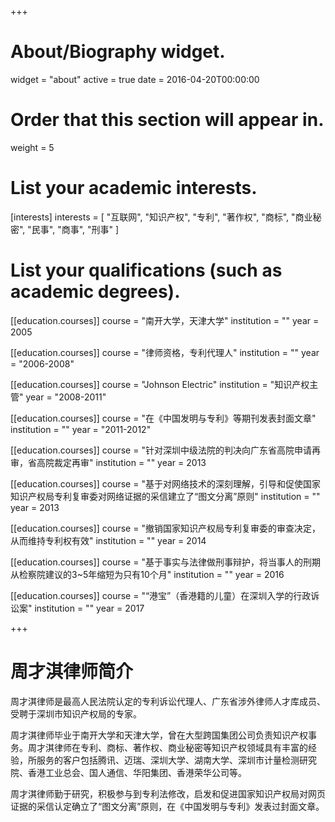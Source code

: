 +++
# About/Biography widget.
widget = "about"
active = true
date = 2016-04-20T00:00:00

# Order that this section will appear in.
weight = 5

# List your academic interests.
[interests]
  interests = [
    "互联网",
    "知识产权",
    "专利",
    "著作权",
    "商标",
    "商业秘密",
    "民事",
    "商事",
    "刑事"
  ]

# List your qualifications (such as academic degrees).
[[education.courses]]
  course = "南开大学，天津大学"
  institution = ""
  year = 2005

[[education.courses]]
  course = "律师资格，专利代理人"
  institution = ""
  year = "2006-2008"
  
[[education.courses]]
  course = "Johnson Electric"
  institution = "知识产权主管"
  year = "2008-2011"

[[education.courses]]
  course = "在《中国发明与专利》等期刊发表封面文章"
  institution = ""
  year = "2011-2012"

[[education.courses]]
  course = "针对深圳中级法院的判决向广东省高院申请再审，省高院裁定再审"
  institution = ""
  year = 2013
 
[[education.courses]]
  course = "基于对网络技术的深刻理解，引导和促使国家知识产权局专利复审委对网络证据的采信建立了“图文分离”原则"
  institution = ""
  year = 2013
  
[[education.courses]]
  course = "撤销国家知识产权局专利复审委的审查决定，从而维持专利权有效"
  institution = ""
  year = 2014
  
[[education.courses]]
  course = "基于事实与法律做刑事辩护，将当事人的刑期从检察院建议的3~5年缩短为只有10个月"
  institution = ""
  year = 2016
  
[[education.courses]]
  course = "“港宝”（香港籍的儿童）在深圳入学的行政诉讼案"
  institution = ""
  year = 2017
 
+++

# 周才淇律师简介

周才淇律师是最高人民法院认定的专利诉讼代理人、广东省涉外律师人才库成员、受聘于深圳市知识产权局的专家。

周才淇律师毕业于南开大学和天津大学，曾在大型跨国集团公司负责知识产权事务。周才淇律师在专利、商标、著作权、商业秘密等知识产权领域具有丰富的经验，所服务的客户包括腾讯、迈瑞、深圳大学、湖南大学、深圳市计量检测研究院、香港工业总会、国人通信、华阳集团、香港荣华公司等。

周才淇律师勤于研究，积极参与到专利法修改，启发和促进国家知识产权局对网页证据的采信认定确立了“图文分离”原则，在《中国发明与专利》发表过封面文章。
